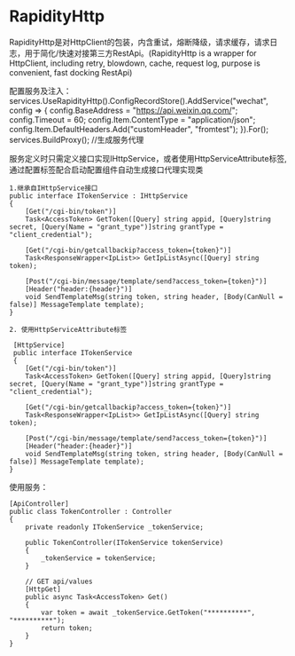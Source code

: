 # RapidityHttp
RapidityHttp是对HttpClient的包装，内含重试，熔断降级，请求缓存，请求日志，用于简化/快速对接第三方RestApi。(RapidityHttp is a wrapper for HttpClient, including retry, blowdown, cache, request log, purpose is convenient, fast docking RestApi)

配置服务及注入：
            services.UseRapidityHttp().ConfigRecordStore<TextInvokeRecordStore>().AddService("wechat", config =>
            {
                config.BaseAddress = "https://api.weixin.qq.com/";
                config.Timeout = 60;
                config.Item.ContentType = "application/json";
                config.Item.DefaultHeaders.Add("customHeader", "fromtest");
            }).For<ITokenService>();
            services.BuildProxy(); //生成服务代理
  
  服务定义时只需定义接口实现IHttpService，或者使用HttpServiceAttribute标签,通过配置标签配合启动配置组件自动生成接口代理实现类
  
    1.继承自IHttpService接口
    public interface ITokenService : IHttpService
    {
        [Get("/cgi-bin/token")]
        Task<AccessToken> GetToken([Query] string appid, [Query]string secret, [Query(Name = "grant_type")]string grantType = "client_credential");

        [Get("/cgi-bin/getcallbackip?access_token={token}")]
        Task<ResponseWrapper<IpList>> GetIpListAsync([Query] string token);

        [Post("/cgi-bin/message/template/send?access_token={token}")]
        [Header("header:{header}")]
        void SendTemplateMsg(string token, string header, [Body(CanNull = false)] MessageTemplate template);
    }
    
    2. 使用HttpServiceAttribute标签
    
     [HttpService]
     public interface ITokenService
     {
        [Get("/cgi-bin/token")]
        Task<AccessToken> GetToken([Query] string appid, [Query]string secret, [Query(Name = "grant_type")]string grantType = "client_credential");

        [Get("/cgi-bin/getcallbackip?access_token={token}")]
        Task<ResponseWrapper<IpList>> GetIpListAsync([Query] string token);

        [Post("/cgi-bin/message/template/send?access_token={token}")]
        [Header("header:{header}")]
        void SendTemplateMsg(string token, string header, [Body(CanNull = false)] MessageTemplate template);
    }
    
 使用服务：
 
    [ApiController]
    public class TokenController : Controller
    {
        private readonly ITokenService _tokenService;

        public TokenController(ITokenService tokenService)
        {
            _tokenService = tokenService;
        }

        // GET api/values
        [HttpGet]
        public async Task<AccessToken> Get()
        {
            var token = await _tokenService.GetToken("**********", "**********");
            return token;
        }
    }
